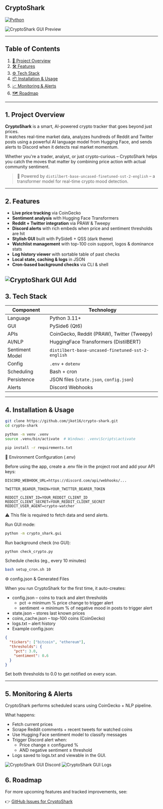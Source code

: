 ## CryptoShark

[![Python](https://img.shields.io/badge/python-3.11+-blue.svg)](https://www.python.org/downloads/release/python-3110/)


![CryptoShark GUI Preview](https://github.com/user-attachments/assets/dc58565b-148c-40a8-bd33-23d460fc651f)

---

## Table of Contents

1. [🔎 Project Overview](#1-project-overview)  
2. [🛠️ Features](#2-features)  
3. [⚙️ Tech Stack](#3-tech-stack)  
4. [📦 Installation & Usage](#4-installation--usage)  
5. [📈 Monitoring & Alerts](#5-monitoring--alerts)  
6. [🗺️ Roadmap](#6-roadmap)

---

## 1. Project Overview

**CryptoShark** is a smart, AI-powered crypto tracker that goes beyond just prices.  
It watches real-time market data, analyzes hundreds of Reddit and Twitter posts using a powerful AI language model from Hugging Face, and sends alerts to Discord when it detects real market momentum.

Whether you're a trader, analyst, or just crypto-curious – CryptoShark helps you catch the moves that matter by combining price action with actual community sentiment.

> 🧠 Powered by `distilbert-base-uncased-finetuned-sst-2-english` – a transformer model for real-time crypto mood detection.

---

## 2. Features

- **Live price tracking** via CoinGecko  
- **Sentiment analysis** with Hugging Face Transformers  
- **Reddit + Twitter integration** via PRAW & Tweepy  
- **Discord alerts** with rich embeds when price and sentiment thresholds are hit  
- **Stylish GUI** built with PySide6 + QSS (dark theme)  
- **Watchlist management** with top-100 coin support, logos & dominance stats  
- **Log history viewer** with sortable table of past checks  
- **Local state, caching & logs** in JSON  
- **Cron-based background checks** via CLI & shell
  
![CryptoShark GUI Add](https://github.com/user-attachments/assets/1aab7e50-81ee-4027-8b06-9e9040eb2d7b)
---

## 3. Tech Stack

| Component         | Technology                                  |
|------------------|---------------------------------------------|
| Language          | Python 3.11+                                 |
| GUI               | PySide6 (Qt6)                               |
| APIs              | CoinGecko, Reddit (PRAW), Twitter (Tweepy)  |
| AI/NLP            | HuggingFace Transformers (DistilBERT)       |
| Sentiment Model   | `distilbert-base-uncased-finetuned-sst-2-english` |
| Config            | `.env` + `dotenv`                           |
| Scheduling        | Bash + cron                                 |
| Persistence       | JSON files (`state.json`, `config.json`)    |
| Alerts            | Discord Webhooks                            |

---

## 4. Installation & Usage

```bash
git clone https://github.com/jkot16/crypto-shark.git
cd crypto-shark

python -m venv .venv
source .venv/bin/activate  # Windows: .venv\Scripts\activate

pip install -r requirements.txt
```

🔐 Environment Configuration (.env)

Before using the app, create a .env file in the project root and add your API keys:
```env
DISCORD_WEBHOOK_URL=https://discord.com/api/webhooks/...

TWITTER_BEARER_TOKEN=YOUR_TWITTER_BEARER_TOKEN

REDDIT_CLIENT_ID=YOUR_REDDIT_CLIENT_ID
REDDIT_CLIENT_SECRET=YOUR_REDDIT_CLIENT_SECRET
REDDIT_USER_AGENT=crypto-watcher
```
⚠️ This file is required to fetch data and send alerts.

Run GUI mode:
```bash
python -m crypto_shark.gui
```

Run background check (no GUI):
```bash
python check_crypto.py
```

Schedule checks (eg., every 10 minutes)
```bash
bash setup_cron.sh 10
```

⚙️ config.json & Generated Files

When you run CryptoShark for the first time, it auto-creates:

- config.json – coins to track and alert thresholds
  - pct → minimum % price change to trigger alert
  - sentiment → minimum % of negative mood in posts to trigger alert
- state.json – stores last known prices
- coins_cache.json – top-100 coins (CoinGecko)
- logs.txt – alert history
- Example config.json:
```json
{
  "tickers": ["bitcoin", "ethereum"],
  "thresholds": {
    "pct": 3.0,
    "sentiment": 0.6
  }
}

```
Set both thresholds to 0.0 to get notified on every scan.

--- 
## 5. Monitoring & Alerts
CryptoShark performs scheduled scans using CoinGecko + NLP pipeline.

What happens:
- Fetch current prices
- Scrape Reddit comments + recent tweets for watched coins
- Use Hugging Face sentiment model to classify messages
- Trigger Discord alert when:
  - Price change ≥ configured %
  - AND negative sentiment ≥ threshold
- Logs saved to logs.txt and viewable in the GUI.


![CryptoShark GUI Discord](https://github.com/user-attachments/assets/7940a5fa-72ed-4e40-9a6e-bd9d3dfb6164)
![CryptoShark GUI Logs](https://github.com/user-attachments/assets/ef366870-fbaa-4883-9d6c-8cedc1288756)

## 6. Roadmap
For more upcoming features and tracked improvements, see:

👉 [GitHub Issues for CryptoShark](https://github.com/jkot16/crypto-shark/issues)  
